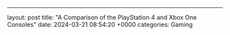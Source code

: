 ---
layout: post
title: "A Comparison of the PlayStation 4 and Xbox One Consoles"
date:   2024-03-21 08:54:20 +0000
categories: Gaming
